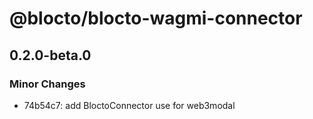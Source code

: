 # @blocto/blocto-wagmi-connector

## 0.2.0-beta.0

### Minor Changes

- 74b54c7: add BloctoConnector use for web3modal
